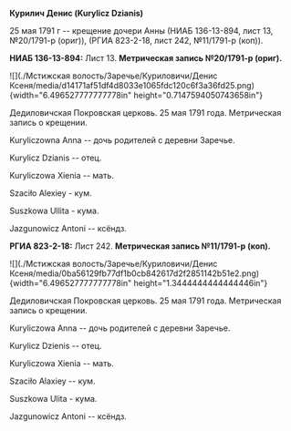 **Курилич Денис (Kurylicz Dzianis)**

25 мая 1791 г -- крещение дочери Анны (НИАБ 136-13-894, лист 13,
№20/1791-р (ориг)), (РГИА 823-2-18, лист 242, №11/1791-р (коп)).

**НИАБ 136-13-894:** Лист 13. **Метрическая запись №20/1791-р (ориг).**

![](./Мстижская волость/Заречье/Куриловичи/Денис Ксеня/media/d14171af51df4d8033e1065fdc120c6f3a36fd25.png){width="6.496527777777778in"
height="0.7147594050743658in"}

Дедиловичская Покровская церковь. 25 мая 1791 года. Метрическая запись о
крещении.

Kuryliczowna Anna -- дочь родителей с деревни Заречье.

Kurylicz Dzianis -- отец.

Kuryliczowa Xienia -- мать.

Szaciło Alexiey - кум.

Suszkowa Ullita - кума.

Jazgunowicz Antoni -- ксёндз.

**РГИА 823-2-18:** Лист 242. **Метрическая запись №11/1791-р (коп).**

![](./Мстижская волость/Заречье/Куриловичи/Денис Ксеня/media/0ba56129fb77df1b0cb842617d2f2851142b51e2.png){width="6.496527777777778in"
height="1.3444444444444446in"}

Дедиловичская Покровская церковь. 25 мая 1791 года. Метрическая запись о
крещении.

Kuryliczowa Anna -- дочь родителей с деревни Заречье.

Kurylicz Dzienis -- отец.

Kuryliczowa Xienia -- мать.

Szaciło Alaxiey -- кум.

Suszkowa Ulita - кума.

Jazgunowicz Antoni -- ксёндз.
